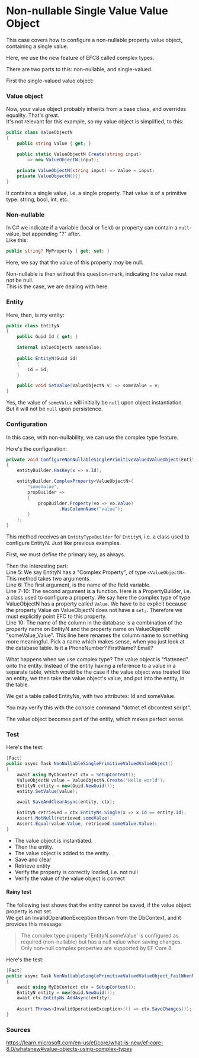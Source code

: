 # Non-nullable Single Value Value Object

This case covers how to configure a non-nullable property value object, containing a single value.

Here, we use the new feature of EFC8 called complex types.

There are two parts to this: non-nullable, and single-valued.

First the single-valued value object:

### Value object
Now, your value object probably inherits from a base class, and overrides equality. That's great.\
It's not relevant for this example, so my value object is simplified, to this:

```csharp
public class ValueObjectN
{
    public string Value { get; }

    public static ValueObjectN Create(string input) 
        => new ValueObjectN(input);
    
    private ValueObjectN(string input) => Value = input;
    private ValueObjectN(){}
}
```
It contains a single value, i.e. a single property. That value is of a primitive type: string, bool, int, etc.

### Non-nullable
In C# we indicate if a variable (local or field) or property can contain a `null`-value, but appending "?" after.\
Like this:

```csharp
public string? MyProperty { get; set; }
```

Here, we say that the value of this property _may_ be null.

Non-nullable is then without this question-mark, indicating the value must not be null.\
This is the case, we are dealing with here.

### Entity
Here, then, is my entity:

```csharp
public class EntityN
{
    public Guid Id { get; }

    internal ValueObjectN someValue;
    
    public EntityN(Guid id)
    {
        Id = id;
    }

    public void SetValue(ValueObjectN v) => someValue = v;
}
```

Yes, the value of `someValue` will initially be `null` upon object instantiation.\
But it will not be `null` upon persistence.

### Configuration
In this case, with non-nullability, we can use the complex type feature.

Here's the configuration:

```csharp
private void ConfigureNonNullableSinglePrimitiveValuedValueObject(EntityTypeBuilder<EntityN> entityBuilder)
{
    entityBuilder.HasKey(x => x.Id);

    entityBuilder.ComplexProperty<ValueObjectN>(
        "someValue",
        propBuilder =>
        {
            propBuilder.Property(vo => vo.Value)
                    .HasColumnName("value");
        }
    );
}
```

This method receives an `EntityTypeBuilder` for `EntityN`, i.e. a class used to configure EntityN.
Just like previous examples.

First, we must define the primary key, as always.

Then the interesting part:\
Line 5: We say EntityN has a "Complex Property", of type `<ValueObjectN>`. This method takes two arguments.\
Line 6: The first argument, is the name of the field variable.\
Line 7-10: The second argument is a function. Here is a PropertyBuilder, i.e. a class used to configure a property. We say here the complex type of type ValueObjectN has a property called `Value`.
We have to be explicit because the property Value on ValueObjectN does not have a `set;`. Therefore we must explicitly point EFC to this property.\
Line 10: The name of the column in the database is a combination of the property name on EntityN and the property name on ValueObjectN: "someValue_Value".
This line here renames the column name to something more meaningful. Pick a name which makes sense, when you just look at the database table. Is it a PhoneNumber? FirstName? Email?

What happens when we use complex type? The value object is "flattened" onto the entity. 
Instead of the entity having a reference to a value in a separate table, which would be the case if the value object was treated like an entity,
we then take the value object's value, and put into the entity, in the table.

We get a table called EntityNs, with two attributes: Id and someValue.

You may verify this with the console command "dotnet ef dbcontext script".

The value object becomes part of the entity, which makes perfect sense.

### Test
Here's the test:

```csharp
[Fact]
public async Task NonNullableSinglePrimitiveValuedValueObject()
{
    await using MyDbContext ctx = SetupContext();
    ValueObjectN value = ValueObjectN.Create("Hello world");
    EntityN entity = new(Guid.NewGuid());
    entity.SetValue(value);

    await SaveAndClearAsync(entity, ctx);

    EntityN retrieved = ctx.EntityNs.Single(x => x.Id == entity.Id);
    Assert.NotNull(retrieved.someValue);
    Assert.Equal(value.Value, retrieved.someValue.Value);
}
```

* The value object is instantiated.
* Then the entity.
* The value object is added to the entity.
* Save and clear
* Retrieve entity
* Verify the property is correctly loaded, i.e. not null
* Verify the value of the value object is correct


#### Rainy test
The following test shows that the entity cannot be saved, if the value object property is not set.\
We get an InvalidOperationException thrown from the DbContext, and it provides this message:

> The complex type property 'EntityN.someValue' is configured as required (non-nullable) but has a null value when saving changes. Only non-null complex properties are supported by EF Core 8.
 
Here's the test:

```csharp
[Fact]
public async Task NonNullableSinglePrimitiveValuedValueObject_FailWhenNull()
{
    await using MyDbContext ctx = SetupContext();
    EntityN entity = new(Guid.NewGuid());
    await ctx.EntityNs.AddAsync(entity);
    
    Assert.Throws<InvalidOperationException>(() => ctx.SaveChanges());
}
```


### Sources
https://learn.microsoft.com/en-us/ef/core/what-is-new/ef-core-8.0/whatsnew#value-objects-using-complex-types
